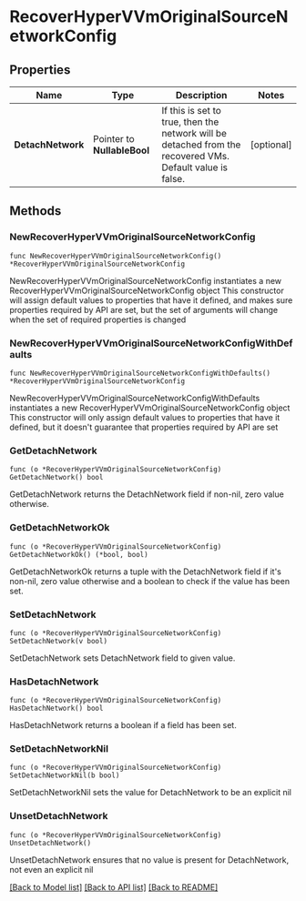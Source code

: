 # RecoverHyperVVmOriginalSourceNetworkConfig

## Properties

Name | Type | Description | Notes
------------ | ------------- | ------------- | -------------
**DetachNetwork** | Pointer to **NullableBool** | If this is set to true, then the network will be detached from the recovered VMs. Default value is false. | [optional] 

## Methods

### NewRecoverHyperVVmOriginalSourceNetworkConfig

`func NewRecoverHyperVVmOriginalSourceNetworkConfig() *RecoverHyperVVmOriginalSourceNetworkConfig`

NewRecoverHyperVVmOriginalSourceNetworkConfig instantiates a new RecoverHyperVVmOriginalSourceNetworkConfig object
This constructor will assign default values to properties that have it defined,
and makes sure properties required by API are set, but the set of arguments
will change when the set of required properties is changed

### NewRecoverHyperVVmOriginalSourceNetworkConfigWithDefaults

`func NewRecoverHyperVVmOriginalSourceNetworkConfigWithDefaults() *RecoverHyperVVmOriginalSourceNetworkConfig`

NewRecoverHyperVVmOriginalSourceNetworkConfigWithDefaults instantiates a new RecoverHyperVVmOriginalSourceNetworkConfig object
This constructor will only assign default values to properties that have it defined,
but it doesn't guarantee that properties required by API are set

### GetDetachNetwork

`func (o *RecoverHyperVVmOriginalSourceNetworkConfig) GetDetachNetwork() bool`

GetDetachNetwork returns the DetachNetwork field if non-nil, zero value otherwise.

### GetDetachNetworkOk

`func (o *RecoverHyperVVmOriginalSourceNetworkConfig) GetDetachNetworkOk() (*bool, bool)`

GetDetachNetworkOk returns a tuple with the DetachNetwork field if it's non-nil, zero value otherwise
and a boolean to check if the value has been set.

### SetDetachNetwork

`func (o *RecoverHyperVVmOriginalSourceNetworkConfig) SetDetachNetwork(v bool)`

SetDetachNetwork sets DetachNetwork field to given value.

### HasDetachNetwork

`func (o *RecoverHyperVVmOriginalSourceNetworkConfig) HasDetachNetwork() bool`

HasDetachNetwork returns a boolean if a field has been set.

### SetDetachNetworkNil

`func (o *RecoverHyperVVmOriginalSourceNetworkConfig) SetDetachNetworkNil(b bool)`

 SetDetachNetworkNil sets the value for DetachNetwork to be an explicit nil

### UnsetDetachNetwork
`func (o *RecoverHyperVVmOriginalSourceNetworkConfig) UnsetDetachNetwork()`

UnsetDetachNetwork ensures that no value is present for DetachNetwork, not even an explicit nil

[[Back to Model list]](../README.md#documentation-for-models) [[Back to API list]](../README.md#documentation-for-api-endpoints) [[Back to README]](../README.md)


